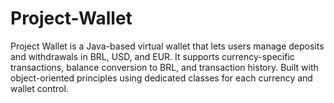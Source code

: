 # Project-Wallet
Project Wallet is a Java-based virtual wallet that lets users manage deposits and withdrawals in BRL, USD, and EUR. It supports currency-specific transactions, balance conversion to BRL, and transaction history. Built with object-oriented principles using dedicated classes for each currency and wallet control.
